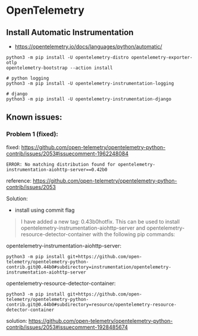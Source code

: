 # OpenTelemetry

## Install Automatic Instrumentation

* https://opentelemetry.io/docs/languages/python/automatic/

```shell
python3 -m pip install -U opentelemetry-distro opentelemetry-exporter-otlp
opentelemetry-bootstrap --action install

# python logging
python3 -m pip install -U opentelemetry-instrumentation-logging

# django
python3 -m pip install -U opentelemetry-instrumentation-django
```

## Known issues:

### Problem 1 (fixed):

fixed: https://github.com/open-telemetry/opentelemetry-python-contrib/issues/2053#issuecomment-1962248084

```
ERROR: No matching distribution found for opentelemetry-instrumentation-aiohttp-server==0.42b0 
```

reference: https://github.com/open-telemetry/opentelemetry-python-contrib/issues/2053

Solution:

* install using commit flag

> I have added a new tag: 0.43b0hotfix. This can be used to install
> opentelemetry-instrumentation-aiohttp-server and
> opentelemetry-resource-detector-container with the following pip commands:

opentelemetry-instrumentation-aiohttp-server:

```shell
python3 -m pip install git+https://github.com/open-telemetry/opentelemetry-python-contrib.git@0.44b0#subdirectory=instrumentation/opentelemetry-instrumentation-aiohttp-server
```

opentelemetry-resource-detector-container:

```shell
python3 -m pip install git+https://github.com/open-telemetry/opentelemetry-python-contrib.git@0.44b0#subdirectory=resource/opentelemetry-resource-detector-container
```

solution: https://github.com/open-telemetry/opentelemetry-python-contrib/issues/2053#issuecomment-1928485674
